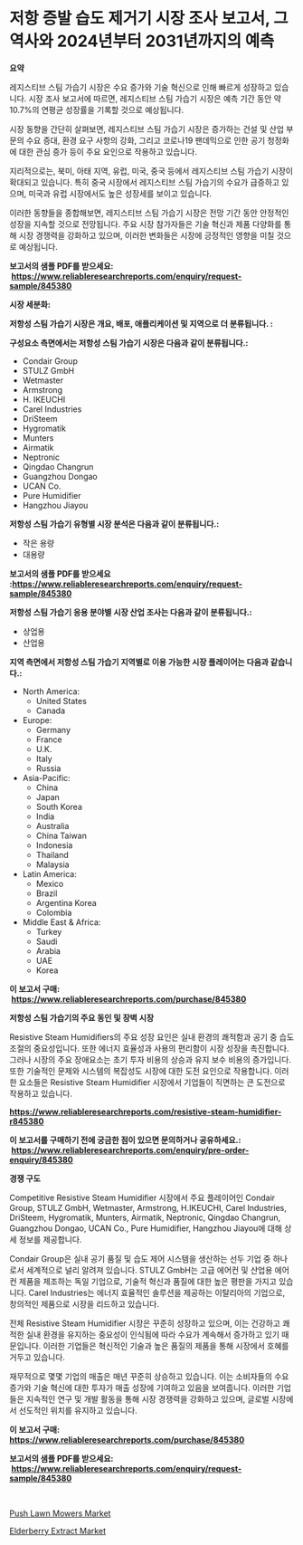 <p><h1>저항 증발 습도 제거기 시장 조사 보고서, 그 역사와 2024년부터 2031년까지의 예측</h1></p><p><strong>요약</strong></p>
<p><p>레지스티브 스팀 가습기 시장은 수요 증가와 기술 혁신으로 인해 빠르게 성장하고 있습니다. 시장 조사 보고서에 따르면, 레지스티브 스팀 가습기 시장은 예측 기간 동안 약 10.7%의 연평균 성장률을 기록할 것으로 예상됩니다.</p><p>시장 동향을 간단히 살펴보면, 레지스티브 스팀 가습기 시장은 증가하는 건설 및 산업 부문의 수요 증대, 환경 요구 사항의 강화, 그리고 코로나19 팬데믹으로 인한 공기 청정화에 대한 관심 증가 등이 주요 요인으로 작용하고 있습니다.</p><p>지리적으로는, 북미, 아태 지역, 유럽, 미국, 중국 등에서 레지스티브 스팀 가습기 시장이 확대되고 있습니다. 특히 중국 시장에서 레지스티브 스팀 가습기의 수요가 급증하고 있으며, 미국과 유럽 시장에서도 높은 성장세를 보이고 있습니다.</p><p>이러한 동향들을 종합해보면, 레지스티브 스팀 가습기 시장은 전망 기간 동안 안정적인 성장을 지속할 것으로 전망됩니다. 주요 시장 참가자들은 기술 혁신과 제품 다양화를 통해 시장 경쟁력을 강화하고 있으며, 이러한 변화들은 시장에 긍정적인 영향을 미칠 것으로 예상됩니다.</p></p>
<p><strong>보고서의 샘플 PDF를 받으세요: &nbsp;<a href="https://www.reliableresearchreports.com/enquiry/request-sample/845380">https://www.reliableresearchreports.com/enquiry/request-sample/845380</a></strong></p>
<p><strong>시장 세분화:</strong></p>
<p><strong> 저항성 스팀 가습기 시장은 개요, 배포, 애플리케이션 및 지역으로 더 분류됩니다. :</strong></p>
<p><strong>구성요소 측면에서는 저항성 스팀 가습기 시장은 다음과 같이 분류됩니다.:</strong></p>
<p><ul><li>Condair Group</li><li>STULZ GmbH</li><li>Wetmaster</li><li>Armstrong</li><li>H. IKEUCHI</li><li>Carel Industries</li><li>DriSteem</li><li>Hygromatik</li><li>Munters</li><li>Airmatik</li><li>Neptronic</li><li>Qingdao Changrun</li><li>Guangzhou Dongao</li><li>UCAN Co.</li><li>Pure Humidifier</li><li>Hangzhou Jiayou</li></ul></p>
<p><strong> 저항성 스팀 가습기 유형별 시장 분석은 다음과 같이 분류됩니다.:</strong></p>
<p><ul><li>작은 용량</li><li>대용량</li></ul></p>
<p><strong>보고서의 샘플 PDF를 받으세요 :<a href="https://www.reliableresearchreports.com/enquiry/request-sample/845380">https://www.reliableresearchreports.com/enquiry/request-sample/845380</a></strong></p>
<p><strong> 저항성 스팀 가습기 응용 분야별 시장 산업 조사는 다음과 같이 분류됩니다.:</strong></p>
<p><ul><li>상업용</li><li>산업용</li></ul></p>
<p><strong>지역 측면에서 저항성 스팀 가습기 지역별로 이용 가능한 시장 플레이어는 다음과 같습니다.:</strong></p>
<p><ul>
    <li>
        North America:
        <ul>
            <li>United States</li>
            <li>Canada</li>
        </ul>
    </li>
    <li>
        Europe:
        <ul>
            <li>Germany</li>
            <li>France</li>
            <li>U.K.</li>
            <li>Italy</li>
            <li>Russia</li>
        </ul>
    </li>
    <li>
        Asia-Pacific:
        <ul>
            <li>China</li>
            <li>Japan</li>
            <li>South Korea</li>
            <li>India</li>
            <li>Australia</li>
            <li>China Taiwan</li>
            <li>Indonesia</li>
            <li>Thailand</li>
            <li>Malaysia</li>
        </ul>
    </li>
    <li>
        Latin America:
        <ul>
            <li>Mexico</li>
            <li>Brazil</li>
            <li>Argentina Korea</li>
            <li>Colombia</li>
        </ul>
    </li>
    <li>
        Middle East & Africa:
        <ul>
            <li>Turkey</li>
            <li>Saudi</li>
            <li>Arabia</li>
            <li>UAE</li>
            <li>Korea</li>
        </ul>
    </li>
    </ul></p>
<p><strong>이 보고서 구매: &nbsp;<a href="https://www.reliableresearchreports.com/purchase/845380">https://www.reliableresearchreports.com/purchase/845380</a></strong></p>
<p><strong>저항성 스팀 가습기의 주요 동인 및 장벽 시장</strong></p>
<p><p>Resistive Steam Humidifiers의 주요 성장 요인은 실내 환경의 쾌적함과 공기 중 습도 조절의 중요성입니다. 또한 에너지 효율성과 사용의 편리함이 시장 성장을 촉진합니다. 그러나 시장의 주요 장애요소는 초기 투자 비용의 상승과 유지 보수 비용의 증가입니다. 또한 기술적인 문제와 시스템의 복잡성도 시장에 대한 도전 요인으로 작용합니다. 이러한 요소들은 Resistive Steam Humidifier 시장에서 기업들이 직면하는 큰 도전으로 작용하고 있습니다.</p></p>
<p><strong><a href="https://www.reliableresearchreports.com/resistive-steam-humidifier-r845380">https://www.reliableresearchreports.com/resistive-steam-humidifier-r845380</a></strong></p>
<p><strong>이 보고서를 구매하기 전에 궁금한 점이 있으면 문의하거나 공유하세요.: &nbsp;<a href="https://www.reliableresearchreports.com/enquiry/pre-order-enquiry/845380">https://www.reliableresearchreports.com/enquiry/pre-order-enquiry/845380</a></strong></p>
<p><strong>경쟁 구도</strong></p>
<p><p>Competitive Resistive Steam Humidifier 시장에서 주요 플레이어인 Condair Group, STULZ GmbH, Wetmaster, Armstrong, H.IKEUCHI, Carel Industries, DriSteem, Hygromatik, Munters, Airmatik, Neptronic, Qingdao Changrun, Guangzhou Dongao, UCAN Co., Pure Humidifier, Hangzhou Jiayou에 대해 상세 정보를 제공합니다. </p><p>Condair Group은 실내 공기 품질 및 습도 제어 시스템을 생산하는 선두 기업 중 하나로서 세계적으로 널리 알려져 있습니다. STULZ GmbH는 고급 에어컨 및 산업용 에어컨 제품을 제조하는 독일 기업으로, 기술적 혁신과 품질에 대한 높은 평판을 가지고 있습니다. Carel Industries는 에너지 효율적인 솔루션을 제공하는 이탈리아의 기업으로, 창의적인 제품으로 시장을 리드하고 있습니다.</p><p>전체 Resistive Steam Humidifier 시장은 꾸준히 성장하고 있으며, 이는 건강하고 쾌적한 실내 환경을 유지하는 중요성이 인식됨에 따라 수요가 계속해서 증가하고 있기 때문입니다. 이러한 기업들은 혁신적인 기술과 높은 품질의 제품을 통해 시장에서 호혜를 거두고 있습니다.</p><p>재무적으로 몇몇 기업의 매출은 매년 꾸준히 상승하고 있습니다. 이는 소비자들의 수요 증가와 기술 혁신에 대한 투자가 매출 성장에 기여하고 있음을 보여줍니다. 이러한 기업들은 지속적인 연구 및 개발 활동을 통해 시장 경쟁력을 강화하고 있으며, 글로벌 시장에서 선도적인 위치를 유지하고 있습니다.</p></p>
<p><strong>이 보고서 구매: &nbsp; <a href="https://www.reliableresearchreports.com/purchase/845380">https://www.reliableresearchreports.com/purchase/845380</a></strong></p>
<p><strong>보고서의 샘플 PDF를 받으세요: &nbsp;<a href="https://www.reliableresearchreports.com/enquiry/request-sample/845380">https://www.reliableresearchreports.com/enquiry/request-sample/845380</a></strong><strong></strong></p>
<p>&nbsp;</p>
<p><p><a href="https://github.com/Sinjinluong3e0awx2m195k76/Market-Research-Report-List-2/blob/main/push-lawn-mowers-market.md">Push Lawn Mowers Market</a></p><p><a href="https://simplistic-meeting-7ee.notion.site/Elderberry-Extract-Market-Size-and-Growth-Market-Segmentation-Regional-and-Country-Breakdowns-and-d67703f0207e476783fb9d0b1ad950fc">Elderberry Extract Market</a></p></p>
